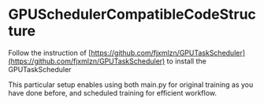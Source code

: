 # GPUSchedulerCompatibleCodeStructure

Follow the instruction of [https://github.com/fjxmlzn/GPUTaskScheduler](https://github.com/fjxmlzn/GPUTaskScheduler) to install the GPUTaskScheduler

This particular setup enables using both main.py for original training as you have done before, and scheduled training for efficient workflow.
